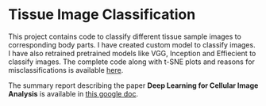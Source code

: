 # Tissue Image Classification  

This project contains code to classify different tissue sample images to corresponding body parts. I have created custom model to classify images. I have also retrained pretrained models like VGG, Inception and Effiecient to classify images. The complete code along with t-SNE plots and reasons for misclassifications is available [here](./ImageClassification.ipynb).  

The summary report describing the paper **Deep Learning for Cellular Image Analysis** is available in [this google doc](https://docs.google.com/document/d/127A_vtlYbI1TwUi0SjG73-7k6X9_Ni9-hlIYlzkKxRo/edit?usp=sharing).